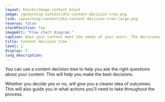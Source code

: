 ```yaml
---
layout: blocks/image_content_block
image: /governing-content/dta-content-decision-tree.png
link: /governing-content/dta-content-decision-tree-large.png
reverse: false
stackPosition: top
imageAlt: "Flow chart diagram."
caption: Does your content meet the needs of your users. The decisions you make during the content process, determine the actions that follow.
title: Content decision tree
level: 2
display: 3
long_description:
---
```


You can use a content decision tree to help you ask the right questions about your content. This will help you make the best decisions. 

Whether you decide yes or no, will give you a clearer idea of outcomes. This will also guide you in what actions you'll need to take throughout the process.

